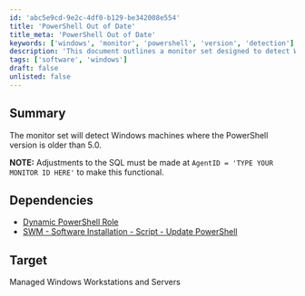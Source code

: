 ```yaml
---
id: 'abc5e9cd-9e2c-4df0-b129-be342008e554'
title: 'PowerShell Out of Date'
title_meta: 'PowerShell Out of Date'
keywords: ['windows', 'monitor', 'powershell', 'version', 'detection']
description: 'This document outlines a monitor set designed to detect Windows machines where the PowerShell version is older than 5.0. It includes necessary adjustments for functionality and dependencies for implementation.'
tags: ['software', 'windows']
draft: false
unlisted: false
---
```


## Summary

The monitor set will detect Windows machines where the PowerShell version is older than 5.0.

**NOTE:** Adjustments to the SQL must be made at `AgentID = 'TYPE YOUR MONITOR ID HERE'` to make this functional.

## Dependencies

- [Dynamic PowerShell Role](<../roles/Dynamic PowerShell Role.md>)
- [SWM - Software Installation - Script - Update PowerShell](<../scripts/Update PowerShell.md>)

## Target

Managed Windows Workstations and Servers
